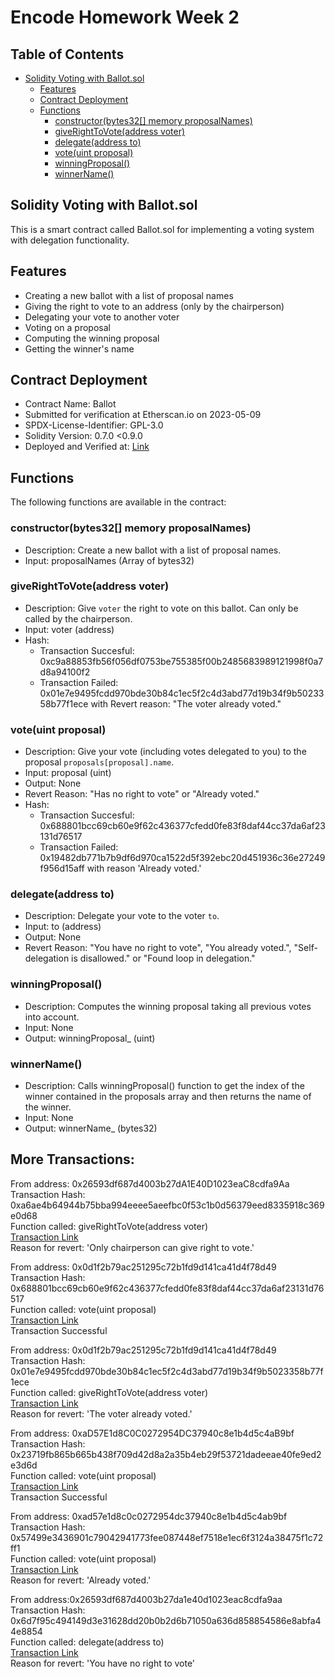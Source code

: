 # Encode Homework Week 2

## Table of Contents
- [Solidity Voting with Ballot.sol](#solidity-voting-with-ballotsol)
  * [Features](#features)
  * [Contract Deployment](#contract-deployment)
  * [Functions](#functions)
    + [constructor(bytes32[] memory proposalNames)](#constructorbytes32-memory-proposalnames)
    + [giveRightToVote(address voter)](#giverighttovoteaddress-voter)
    + [delegate(address to)](#delegateaddress-to)
    + [vote(uint proposal)](#voteuint-proposal)
    + [winningProposal()](#winningproposal)
    + [winnerName()](#winnername)


## Solidity Voting with Ballot.sol

This is a smart contract called Ballot.sol for implementing a voting system with delegation functionality.

## Features
- Creating a new ballot with a list of proposal names
- Giving the right to vote to an address (only by the chairperson)
- Delegating your vote to another voter
- Voting on a proposal
- Computing the winning proposal
- Getting the winner's name

## Contract Deployment

- Contract Name: Ballot
- Submitted for verification at Etherscan.io on 2023-05-09
- SPDX-License-Identifier: GPL-3.0
- Solidity Version: 0.7.0 <0.9.0
- Deployed and Verified at: [Link](https://sepolia.etherscan.io/address/0x90afF817eE236B2b643c650d64B9AeE5420C7F02#code)

## Functions

The following functions are available in the contract:

### constructor(bytes32[] memory proposalNames)

- Description: Create a new ballot with a list of proposal names.
- Input: proposalNames (Array of bytes32)

### giveRightToVote(address voter)

- Description: Give `voter` the right to vote on this ballot. Can only be called by the chairperson.
- Input: voter (address)
- Hash:
  * Transaction Succesful: 0xc9a88853fb56f056df0753be755385f00b2485683989121998f0a7d8a94100f2
  * Transaction Failed: 0x01e7e9495fcdd970bde30b84c1ec5f2c4d3abd77d19b34f9b5023358b77f1ece with Revert reason: "The voter already voted."

### vote(uint proposal)

- Description: Give your vote (including votes delegated to you) to the proposal `proposals[proposal].name`.
- Input: proposal (uint)
- Output: None
- Revert Reason: "Has no right to vote" or "Already voted."
- Hash:
   * Transaction Succesful: 0x688801bcc69cb60e9f62c436377cfedd0fe83f8daf44cc37da6af23131d76517
   * Transaction Failed: 0x19482db771b7b9df6d970ca1522d5f392ebc20d451936c36e27249f956d15aff with reason 'Already voted.'

### delegate(address to)

- Description: Delegate your vote to the voter `to`.
- Input: to (address)
- Output: None
- Revert Reason: "You have no right to vote", "You already voted.", "Self-delegation is disallowed." or "Found loop in delegation."

### winningProposal()

- Description: Computes the winning proposal taking all previous votes into account.
- Input: None
- Output: winningProposal_ (uint)

### winnerName()

- Description: Calls winningProposal() function to get the index of the winner contained in the proposals array and then returns the name of the winner.
- Input: None
- Output: winnerName_ (bytes32)

## More Transactions:

From address: 0x26593df687d4003b27dA1E40D1023eaC8cdfa9Aa\
Transaction Hash: 0xa6ae4b64944b75bba994eeee5aeefbc0f53c1b0d56379eed8335918c369e0d68\
Function called: giveRightToVote(address voter)\
[Transaction Link](https://sepolia.etherscan.io/tx/0xa6ae4b64944b75bba994eeee5aeefbc0f53c1b0d56379eed8335918c369e0d68)\
Reason for revert: 'Only chairperson can give right to vote.'

From address: 0x0d1f2b79ac251295c72b1fd9d141ca41d4f78d49\
Transaction Hash: 0x688801bcc69cb60e9f62c436377cfedd0fe83f8daf44cc37da6af23131d76517\
Function called: vote(uint proposal)\
[Transaction Link](https://sepolia.etherscan.io/tx/0xa6ae4b64944b75bba994eeee5aeefbc0f53c1b0d56379eed8335918c369e0d68)\
Transaction Successful

From address: 0x0d1f2b79ac251295c72b1fd9d141ca41d4f78d49\
Transaction Hash: 0x01e7e9495fcdd970bde30b84c1ec5f2c4d3abd77d19b34f9b5023358b77f1ece\
Function called: giveRightToVote(address voter)\
[Transaction Link](https://sepolia.etherscan.io/tx/0x01e7e9495fcdd970bde30b84c1ec5f2c4d3abd77d19b34f9b5023358b77f1ece)\
Reason for revert: 'The voter already voted.'

From address: 0xaD57E1d8C0C0272954DC37940c8e1b4d5c4aB9bf\
Transaction Hash: 0x23719fb865b665b438f709d42d8a2a35b4eb29f53721dadeeae40fe9ed2e3d6d\
Function called: vote(uint proposal)\
[Transaction Link](https://sepolia.etherscan.io/tx/0x23719fb865b665b438f709d42d8a2a35b4eb29f53721dadeeae40fe9ed2e3d6d)\
Transaction Successful

From address: 0xad57e1d8c0c0272954dc37940c8e1b4d5c4ab9bf\
Transaction Hash: 0x57499e3436901c79042941773fee087448ef7518e1ec6f3124a38475f1c72ff1\
Function called: vote(uint proposal)\
[Transaction Link](https://sepolia.etherscan.io/tx/0x57499e3436901c79042941773fee087448ef7518e1ec6f3124a38475f1c72ff1)\
Reason for revert: 'Already voted.'

From address:0x26593df687d4003b27da1e40d1023eac8cdfa9aa\
Transaction Hash: 0x6d7f95c494149d3e31628dd20b0b2d6b71050a636d858854586e8abfa44e8854\
Function called: delegate(address to)\
[Transaction Link](https://sepolia.etherscan.io/tx/0x6d7f95c494149d3e31628dd20b0b2d6b71050a636d858854586e8abfa44e8854)\
Reason for revert: 'You have no right to vote'


